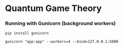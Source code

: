 # Quantum Game Theory

### Running with Gunicorn (background workers)
```
pip install gunicorn

gunicorn "app:app" --workers=4 --bind=127.0.0.1:5000
```